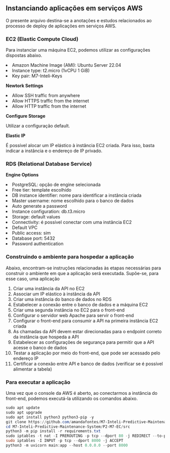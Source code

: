 <h2>Instanciando aplicações em serviços AWS</h2>

<p>O presente arquivo destina-se a anotações e estudos relacionados ao processo de deploy de aplicações em serviços AWS.</p>

<h3>EC2 (Elastic Compute Cloud)</h3>

Para instanciar uma máquina EC2, podemos utilizar as configurações dispostas abaixo.

<li>Amazon Machine Image (AMI): Ubuntu Server 22.04
<li>Instance type: t2.micro (1vCPU 1 GiB)
<li>Key pair: M7-Inteli-Keys

**Newtork Settings**

<li>Allow SSH traffic from anywhere
<li>Allow HTTPS traffic from the internet
<li>Allow HTTP traffic from the internet

**Configure Storage**

Utilizar a configuração default.

**Elastic IP**

É possível alocar um IP elástico à instância EC2 criada. Para isso, basta indicar a instância e o endereço de IP privado.

<h3>RDS (Relational Database Service)</h3>

**Engine Options**

<li>PostgreSQL: opção de engine selecionada
<li>Free tier: template escolhido
<li>DB instance identifier: nome para identificar a instância criada
<li>Master username: nome escolhido para o banco de dados
<li>Auto generate a password
<li>Instance configuration: db.t3.micro
<li>Storage: default values
<li>Connectivity: é possível conectar com uma instância EC2
<li>Default VPC
<li>Public access: sim
<li>Database port: 5432
<li>Password authentication

<h3>Construindo o ambiente para hospedar a aplicação</h3>

Abaixo, encontram-se instruções relacionadas às etapas necessárias para construir o ambiente em que a aplicação será executada. Supõe-se, para esse caso, uma aplicação 

1. Criar uma instância da API no EC2
2. Associar um IP elástico à instância da API
3. Criar uma instância do banco de dados no RDS
4. Estabelecer a conexão entre o banco de dados e a máquina EC2
5. Criar uma segunda instância no EC2 para o front-end
6. Configurar o servidor web Apache para servir o front-end
7. Configurar o front-end para consumir a API na primeira instância EC2 criada
8. As chamadas da API devem estar direcionadas para o endpoint correto da instância que hospeda a API
9. Estabelecer as configurações de segurança para permitir que a API acesse o banco de dados
10. Testar a aplicação por meio do front-end, que pode ser acessado pelo endereço IP
11. Certificar a conexão entre API e banco de dados (verificar se é possível alimentar a tabela)

<h3>Para executar a aplicação</h3>

Uma vez que o console da AWS é aberto, ao conectarmos a instância do front-end, podemos executá-la utilizando os comandos abaixo.

```powershell
sudo apt update
sudo apt upgrade
sudo apt install python3 python3-pip -y
git clone https://github.com/amandafontes/M7-Inteli-Predictive-Maintenance-System.git
cd M7-Inteli-Predictive-Maintenance-System/P2-M7-EC/src
python3 -m pip install -r requirements.txt
sudo iptables -t nat -I PREROUTING -p tcp --dport 80 -j REDIRECT --to-port 8000
sudo iptables -I INPUT -p tcp --dport 8000 -j ACCEPT
python3 -m uvicorn main:app --host 0.0.0.0 --port 8000
```